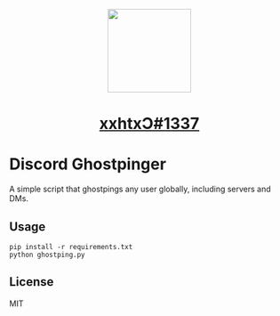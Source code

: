 <p align="center">
  <img src="https://www.freeiconspng.com/uploads/discord-black-icon-1.png" width="150">
</p>
<h1 align="center"><a href="https://discord.com/users/335996004757143559" target="_blank" align="center">xxhtxƆ#1337</a><h1>

# Discord Ghostpinger
A simple script that ghostpings any user globally, including servers and DMs.

## Usage
```
pip install -r requirements.txt
python ghostping.py
```
## License
MIT
